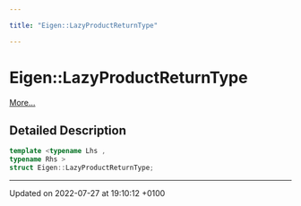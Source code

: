 ```yaml
---

title: "Eigen::LazyProductReturnType"

---
```


# Eigen::LazyProductReturnType



 [More...](#detailed-description)

## Detailed Description

```cpp
template <typename Lhs ,
typename Rhs >
struct Eigen::LazyProductReturnType;
```

-------------------------------

Updated on 2022-07-27 at 19:10:12 +0100